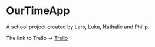 # OurTimeApp
A school project created by Lars, Luka, Nathalie and Philip.

The link to Trello -> <a href="https://trello.com/b/HIuBB0vd/the-poop-scientists">Trello</a>
 

